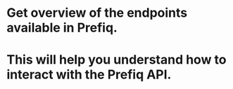 # Get overview of the endpoints available in Prefiq.

# This will help you understand how to interact with the Prefiq API.

